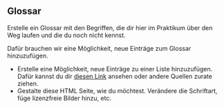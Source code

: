 ## Glossar

Erstelle ein Glossar mit den Begriffen, die dir hier im Praktikum über den Weg laufen und die du noch nicht kennst.

Dafür brauchen wir eine Möglichkeit, neue Einträge zum Glossar hinzuzufügen.

+ Erstelle eine Möglichkeit, neue Einträge zu einer Liste hinzuzufügen. Dafür kannst du dir <a href="https://wiki.selfhtml.org/wiki/JavaScript/Objekte/Array/push"> diesen Link</a> ansehen oder andere Quellen zurate ziehen.
+ Gestalte diese HTML Seite, wie du möchtest. Verändere die Schriftart, füge lizenzfreie Bilder hinzu, etc.

